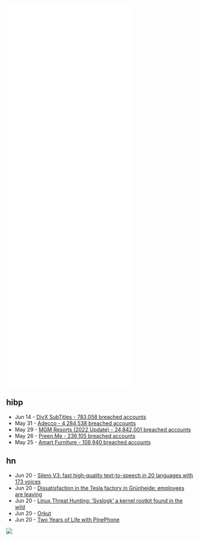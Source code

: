 ![Metrics](https://raw.githubusercontent.com/phixion/phixion/master/metrics.svg)

## hibp

<!--
for https://github.com/phixion/phixion/blob/main/.github/workflows/feeds.yml
-->
<!--START_SECTION:haveibeenpwnd-->
- Jun 14 - [DivX SubTitles - 783,058 breached accounts](https://haveibeenpwned.com/PwnedWebsites#DivXSubTitles)
- May 31 - [Adecco - 4,284,538 breached accounts](https://haveibeenpwned.com/PwnedWebsites#Adecco)
- May 29 - [MGM Resorts (2022 Update) - 24,842,001 breached accounts](https://haveibeenpwned.com/PwnedWebsites#MGM2022Update)
- May 26 - [Preen.Me - 236,105 breached accounts](https://haveibeenpwned.com/PwnedWebsites#PreenMe)
- May 25 - [Amart Furniture - 108,940 breached accounts](https://haveibeenpwned.com/PwnedWebsites#AmartFurniture)
<!--END_SECTION:haveibeenpwnd-->

## hn

<!--
for https://github.com/phixion/phixion/blob/main/.github/workflows/feeds.yml
-->
<!--START_SECTION:hn-->
- Jun 20 - [Silero V3: fast high-quality text-to-speech in 20 languages with 173 voices](https://github.com/snakers4/silero-models)
- Jun 20 - [Dissatisfaction in the Tesla factory in Grünheide: employees are leaving](https://www.stern.de/auto/e-mobilitaet/unzufriedenheit-bei-tesla-in-gruenheide--beschaeftigte-verlassen-unternehmen-31961868.html)
- Jun 20 - [Linux Threat Hunting: ‘Syslogk’ a kernel rootkit found in the wild](https://decoded.avast.io/davidalvarez/linux-threat-hunting-syslogk-a-kernel-rootkit-found-under-development-in-the-wild/)
- Jun 20 - [Orkut](http://www.orkut.com/index.html)
- Jun 20 - [Two Years of Life with PinePhone](https://linmob.net/two-years-of-owning-a-pinephone/)
<!--END_SECTION:hn-->

<!--
for https://yhype.me
-->
![](https://hit.yhype.me/github/profile?user_id=13013670)
